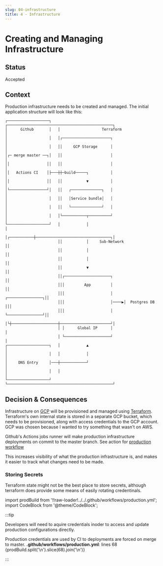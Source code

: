 ```yaml
---
slug: 04-infrastructure
title: 4 - Infrastructure
---
```

# Creating and Managing Infrastructure

## Status

Accepted

## Context

Production infrastructure needs to be created and managed. The initial application structure will look like this:

<style>{`
.language-md-diagram {
  font-size: 10px;
  line-height: 12px;
}
`}</style>

```md-diagram
┌───────────────────┐   ┌────────────────────────────────────────────────┐
│      Github       │   │                   Terraform                    │
│                   │   │┌──────────────────────┐                        │
│                   │   ││     GCP Storage      │                        │
│┌─ merge master ──┐│   ││                      │                        │
││                 ││   ││                      │                        │
││   Actions CI    │├───┼┼─build─────┐          │                        │
││                 ││   ││           ▼          │                        │
│└─────────────────┘│   ││   ┌──────────────┐   │                        │
│                   │   ││   │Service bundle│   │                        │
│                   │   ││   └──────────────┘   │                        │
│                   │   │└───────────┬──────────┘                        │
└───────────────────┘   │            │                                   │
                        │┌───────────┼──────────────────────────────────┐│
                        ││           │     Sub-Network                  ││
                        ││           │                                  ││
                        ││           │                                  ││
                        ││           ▼                                  ││
                        ││┌─────────────────────┐                       ││
                        │││         App         │                       ││
                        │││                     │     ┌────────────────┐││
                        │││                     │────▶│  Postgres DB   │││
                        │││                     │     └────────────────┘││
                        │└┼─────────────────────┼───────────────────────┘│
                        │ │      Global IP      │                        │
                        │ └─────────────────────┘                        │
┌───────────────────┐   │            ▲                                   │
│                   │   │            │                                   │
│     DNS Entry     │───┼────────────┘                                   │
│                   │   │                                                │
└───────────────────┘   └────────────────────────────────────────────────┘
```

## Decision & Consequences

Infrastructure on [GCP](https://cloud.google.com/) will be provisioned and managed using [Terraform](https://www.terraform.io/). Terraform's own internal state is stored in a separate GCP bucket, which needs to be provisioned, along with access credentials to the GCP account. GCP was chosen because I wanted to try something that wasn't on AWS.

Github's Actions jobs runner will make production infrastructure deployments on commit to the master branch. See action for [production workflow](../../.github/workflows/production.yml)

This increases visibility of what the production infrastructure is, and makes it easier to track what changes need to be made.

### Storing Secrets

Terraform state might not be the best place to store secrets, although terraform does provide some means of easily rotating credentinals.

import prodBuild from '!!raw-loader!../../.github/workflows/production.yml';
import CodeBlock from '@theme/CodeBlock';

:::tip

Developers will need to aquire credentials inoder to access and update production configurations directly.


Production credentials are used by CI to deployments are forced on merge to master.
**.github/workflows/production.yml**: lines 68
<CodeBlock language="yml">{prodBuild.split('\n').slice(68).join('\n')}</CodeBlock>


:::



